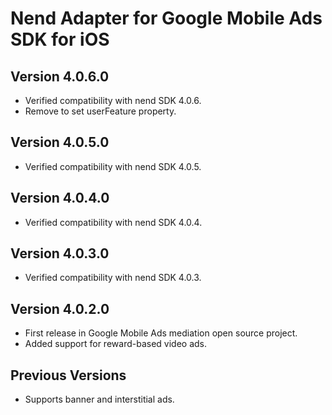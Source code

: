 # Nend Adapter for Google Mobile Ads SDK for iOS

## Version 4.0.6.0
- Verified compatibility with nend SDK 4.0.6.
- Remove to set userFeature property.

## Version 4.0.5.0
- Verified compatibility with nend SDK 4.0.5.

## Version 4.0.4.0
- Verified compatibility with nend SDK 4.0.4.

## Version 4.0.3.0
- Verified compatibility with nend SDK 4.0.3.

## Version 4.0.2.0
- First release in Google Mobile Ads mediation open source project.
- Added support for reward-based video ads.

## Previous Versions
- Supports banner and interstitial ads.
